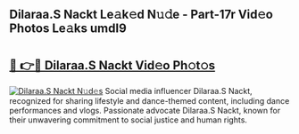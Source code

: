 ## Dilaraa.S Nackt Le𝚊k𝚎d N𝚞𝚍e - Part-17r Vid𝚎o Photos Le𝚊ks umdI9

# <h2><a href="http://fb37yfh.evod.top/?m=Dilaraa.S+Nackt">🔗 👉🔴 Dilaraa.S Nackt Vid𝚎o Ph𝚘t𝚘s</a></h2>

[![Dilaraa.S Nackt N𝚞d𝚎s](https://i.imgur.com/8V9OHl7.gif)](http://fb37yfh.evod.top/?m=Dilaraa.S+Nackt)
Social media influencer Dilaraa.S Nackt, recognized for sharing lifestyle and dance-themed content, including dance performances and vlogs. Passionate advocate Dilaraa.S Nackt, known for their unwavering commitment to social justice and human rights. 

